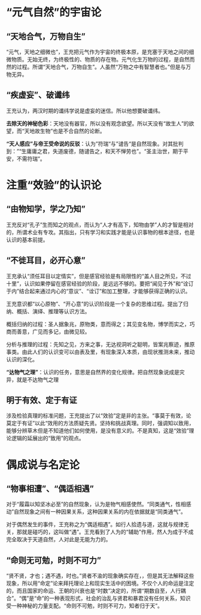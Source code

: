 # “元气自然”的宇宙论

## “天地合气，万物自生”

“元气，天地之细微也”，王充把元气作为宇宙的终极本原，是充塞于天地之间的细微物质。无始无终，为终极性的、物质的存在物。元气化生万物的过程，是自然而然的过程。所谓“天地合气，万物自生”。人虽然“万物之中有智慧者也。”但是与万物无异。

##  “疾虚妄”、破谶纬

王充认为，两汉时期的谶纬学说是虚妄的迷信。所以他想要破谶纬。

**去除天的神秘色彩**：天地没有器官，所以没有观念欲望。所以天没有“故生人”的欲望，而“天地故生物”也是不合自然的论断。

**“天人感应”与帝王受命说的反驳**：认为”符瑞“与”谴告“是自然现象。对其批判到：”“生庸庸之君，失道废德，随谴告之，和天不惮劳也”。“圣主治世，期于平安，不需符瑞”。

# 注重“效验”的认识论 

## “由物知学，学之乃知”

王充反对“孔子”生而知之的观点，而认为“人才有高下，知物由学”人的才智是相对的，所谓术业有专攻。其指出，只有学习和实践才能是认识事物的根本途径，也是认识的基本前提。

## “不徙耳目，必开心意”

王充承认“须任耳目以定情实”，但是感官经验是有局限性的“盖人目之所见，不过十里”，认识如果停留在感官经验的阶段，是远远不够的。要把“闻见于外”和“诠订于内”结合起来通过内心的“意议”、“诠订”和加工整理，才能够获得正确的认识。

王充意识都“以心原物”、“开心意”的认识阶段是一个复杂的思维过程。提出了归纳、概括、演绎、推理等认识方法。

概括归纳的过程：圣人据象兆，原物类，意而得之；其见变名物，博学而实之，巧商而善意，广见而多记，由微见较。

分析与推理的过程：先知之见，方来之事，无达视洞听之聪明，皆案兆察迹，推原事类。由此人们的认识变可以由表及里，有现象深入本质，由现状推测未来，推动认识的深化。

**“达物气之理”**：认识的任务，意思是自然界的变化规律。把自然现象说成是灾异，就是不达物气之理

## 明于有效、定于有证

涉及检验真理的标准问题，王充提出了以“效验”定是非的主张。“事莫于有效，论莫定于有证”以此“效用的方法质疑先贤。坚持和挑战真理。同时，强调知以致用，能够分辨草木但是不知道他们如何使用，是没有意义的。不是真知，这是“效验”理论逻辑的延展出的“致用”的观点。

# 偶成说与名定论 

## “物事相遭”、“偶适相遇”

对于“履霜以知坚冰必至”的自然现象，认为是物气相感使然。“同类通气，性相感动”自然现象之间有一种因果关系，这种因果关系的内在依据就是“同类通气”。

对于偶然发生的事件，王充称之为“偶适相遇”。如行人拾遗与道，这就与规律无关，那就是碰巧的，这叫做“遇”。王充看到了人为的“辅助”作用，然人为成于不成完全取决于天道自然，人对此是无能为力的。

## “命则无可勉，时则不可力”

“贤不贤，才也；遇不遇，时也。”贤者不渝的现象确实存在，，但是其无法解释这些现象，所以用“命定”论来拜托理论上和现实生活中的困境。不仅个人的命运是注定的，而且国家的命运、王朝的兴衰也是“时数”决定的，所谓“期数自至，人行耦合”。“偶”是“命”的一种表现形式，社会的治乱与贤君和暴君没有任何关系，知识受一种神秘的力量支配。“命则不可勉，时则不可力，知者归于天”。

